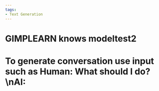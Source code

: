 ```yaml
---
tags:
- Text Generation
---
```


# GIMPLEARN knows modeltest2
# To generate conversation use input such as Human: What should I do?\nAI:
